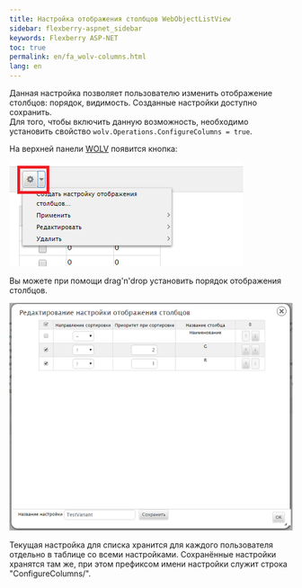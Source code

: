 ```yaml
---
title: Настройка отображения столбцов WebObjectListView
sidebar: flexberry-aspnet_sidebar
keywords: Flexberry ASP-NET
toc: true
permalink: en/fa_wolv-columns.html
lang: en
---
```


Данная настройка позволяет пользователю изменить отображение столбцов: порядок, видимость. Созданные настройки доступно сохранить.  
Для того, чтобы включить данную возможность, необходимо установить свойство `wolv.Operations.ConfigureColumns = true`.

На верхней панели [WOLV](fa_web-object-list-view.html) появится кнопка:

![](/images/pages/products/flexberry-aspnet/controls/wolv/configure-columns-button.png)

Вы можете при помощи drag'n'drop установить порядок отображения столбцов.

![](/images/pages/products/flexberry-aspnet/controls/wolv/configure-columns-form.png)

Текущая настройка для списка хранится для каждого пользователя отдельно в таблице со всеми настройками. Сохранённые настройки хранятся там же, при этом префиксом имени настройки служит строка "ConfigureColumns/".
